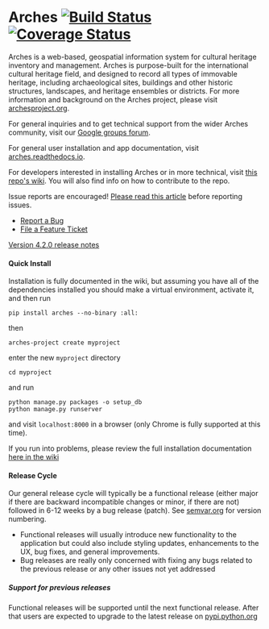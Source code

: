 # Arches [![Build Status](https://travis-ci.org/archesproject/arches.svg?branch=master)](https://travis-ci.org/archesproject/arches) [![Coverage Status](https://coveralls.io/repos/github/archesproject/arches/badge.svg?branch=master)](https://coveralls.io/github/archesproject/arches?branch=master)

Arches is a web-based, geospatial information system for cultural heritage inventory and management. Arches is purpose-built for the international cultural heritage field, and designed to record all types of immovable heritage, including archaeological sites, buildings and other historic structures, landscapes, and heritage ensembles or districts. For more information and background on the Arches project, please visit [archesproject.org](http://archesproject.org/).

For general inquiries and to get technical support from the wider Arches community, visit our [Google groups forum](https://groups.google.com/forum/#!forum/archesproject).

For general user installation and app documentation, visit [arches.readthedocs.io](https://arches.readthedocs.io/en/4.2.0/).

For developers interested in installing Arches or in more technical, visit [this repo's wiki](https://github.com/archesproject/arches/wiki). You will also find info on how to contribute to the repo.

Issue reports are encouraged! [Please read this article](http://polite.technology/reportabug.html) before reporting issues.
*   [Report a Bug](https://github.com/archesproject/arches/issues/new?template=bug.md)
*   [File a Feature Ticket](https://github.com/archesproject/arches/issues/new?template=feature.md)

[Version 4.2.0 release notes](https://github.com/archesproject/arches/blob/4.2.0/releases/4.2.0.md)

#### Quick Install

Installation is fully documented in the wiki, but assuming you have all of the dependencies installed you should make a virtual environment, activate it, and then run

    pip install arches --no-binary :all:
    
then

    arches-project create myproject
    
enter the new `myproject` directory

    cd myproject

and run

    python manage.py packages -o setup_db
    python manage.py runserver
    
and visit `localhost:8000` in a browser (only Chrome is fully supported at this time).

If you run into problems, please review the full installation documentation [here in the wiki](https://github.com/archesproject/arches/wiki/Developer-Installation)

#### Release Cycle

Our general release cycle will typically be a functional release (either major if there are backward incompatible changes or minor, if there are not) followed in 6-12 weeks by a bug release (patch). See [semvar.org](https://semver.org/) for version numbering.

-   Functional releases will usually introduce new functionality to the application but could also include styling updates, enhancements to the UX, bug fixes, and general improvements.
-   Bug releases are really only concerned with fixing any bugs related to the previous release or any other issues not yet addressed

##### Support for previous releases

Functional releases will be supported until the next functional release. After that users are expected to upgrade to the latest release on [pypi.python.org](https://pypi.python.org/pypi/arches)

